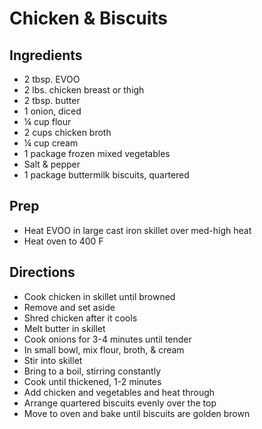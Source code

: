 # Chicken & Biscuits

## Ingredients

- 2 tbsp. EVOO
- 2 lbs. chicken breast or thigh
- 2 tbsp. butter
- 1 onion, diced
- ¼ cup flour
- 2 cups chicken broth
- ¼ cup cream
- 1 package frozen mixed vegetables
- Salt & pepper
- 1 package buttermilk biscuits, quartered

## Prep

- Heat EVOO in large cast iron skillet over med-high heat
- Heat oven to 400 F

## Directions

- Cook chicken in skillet until browned
- Remove and set aside
- Shred chicken after it cools
- Melt butter in skillet
- Cook onions for 3-4 minutes until tender
- In small bowl, mix flour, broth, & cream
- Stir into skillet
- Bring to a boil, stirring constantly
- Cook until thickened, 1-2 minutes
- Add chicken and vegetables and heat through
- Arrange quartered biscuits evenly over the top
- Move to oven and bake until biscuits are golden brown

